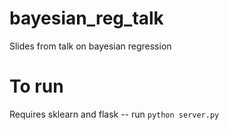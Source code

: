 bayesian_reg_talk
=================

Slides from talk on bayesian regression

To run
=======
Requires sklearn and flask -- run `python server.py`
